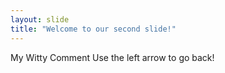 ```yaml
---
layout: slide
title: "Welcome to our second slide!"
---
```

My Witty Comment
Use the left arrow to go back!
